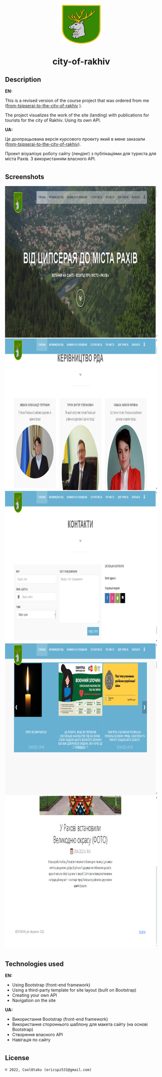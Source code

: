 <p align="center"><img width="128" height="128" src="public/images/logo.png" /></p>
<h1 align="center">city-of-rakhiv</h1>

## Description
<b>EN:</b>

This is a revised version of the course project that was ordered from me ([from-tsipserai-to-the-city-of-rakhiv](https://github.com/CoolOtaku/from-tsipserai-to-the-city-of-rakhiv) ).

The project visualizes the work of the site (landing) with publications for tourists for the city of Rakhiv. Using its own API.

<b>UA:</b>

Це доопрацьована версія курсового проекту який в мене заказали ([from-tsipserai-to-the-city-of-rakhiv](https://github.com/CoolOtaku/from-tsipserai-to-the-city-of-rakhiv)).

Проект візуалізує роботу сайту (лендінг) з публікаціями для туриста для міста Рахів. З використанням власного API.

#
## Screenshots
<p>
  <img src="screens/1.png" height="500px"/>
  <img src="screens/2.png" height="500px"/>
  <img src="screens/3.png" height="500px"/>
  <img src="screens/4.png" height="500px"/>
  <img src="screens/5.png" height="500px"/>
</p>

#
## Technologies used
<b>EN:</b>
- Using Bootstrap (front-end framework)
- Using a third-party template for site layout (built on Bootstrap)
- Creating your own API
- Navigation on the site

<b>UA:</b>
- Використання Bootstrap (front-end framework)
- Використання стороннього шаблону для макета сайту (на основі Bootstrap)
- Створення власного API
- Навігація по сайту
#
## License
```
© 2022, CoolOtaku (ericspz531@gmail.com)
```
